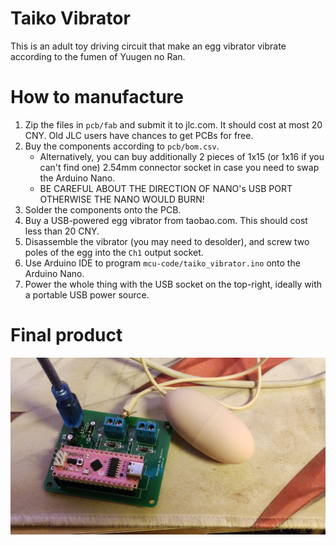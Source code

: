 # Taiko Vibrator

This is an adult toy driving circuit that make an egg vibrator vibrate according to the fumen of Yuugen no Ran.

# How to manufacture

1. Zip the files in `pcb/fab` and submit it to jlc.com. It should cost at most 20 CNY. Old JLC users have chances to get PCBs for free.
2. Buy the components according to `pcb/bom.csv`.
   - Alternatively, you can buy additionally 2 pieces of 1x15 (or 1x16 if you can't find one) 2.54mm connector socket in case you need to swap the Arduino Nano.
   - BE CAREFUL ABOUT THE DIRECTION OF NANO's USB PORT OTHERWISE THE NANO WOULD BURN!
3. Solder the components onto the PCB.
4. Buy a USB-powered egg vibrator from taobao.com. This should cost less than 20 CNY.
5. Disassemble the vibrator (you may need to desolder), and screw two poles of the egg into the `Ch1` output socket.
6. Use Arduino IDE to program `mcu-code/taiko_vibrator.ino` onto the Arduino Nano.
7. Power the whole thing with the USB socket on the top-right, ideally with a portable USB power source.

# Final product
![Photo of final product](/images/vibrator.jpg)